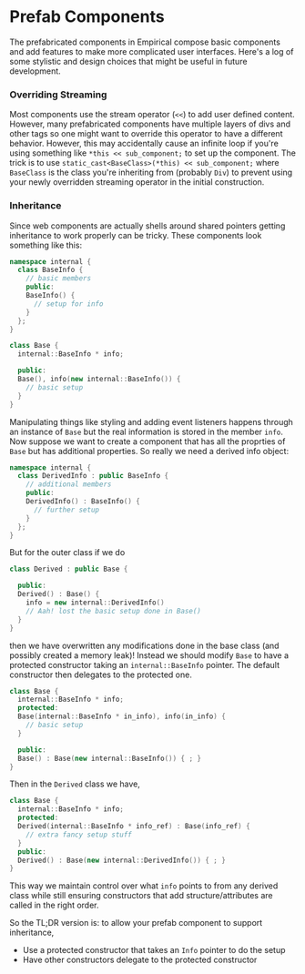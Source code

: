 # Prefab Components

The prefabricated components in Empirical compose basic components and add features to make more complicated user interfaces.
Here's a log of some stylistic and design choices that might be useful in future development.

### Overriding Streaming

Most components use the stream operator (`<<`) to add user defined content.
However, many prefabricated components have multiple layers of divs and other tags so one might want to override this operator to have a different behavior.
However, this may accidentally cause an infinite loop if you're using something like `*this << sub_component;` to set up the component.
The trick is to use `static_cast<BaseClass>(*this) << sub_component;` where `BaseClass` is the class you're inheriting from (probably `Div`) to prevent using your newly overridden streaming operator in the initial construction.

### Inheritance

Since web components are actually shells around shared pointers getting inheritance to work properly can be tricky.
These components look something like this:

```cpp
namespace internal {
  class BaseInfo {
    // basic members
    public:
    BaseInfo() {
      // setup for info
    }
  };
}

class Base {
  internal::BaseInfo * info;

  public:
  Base(), info(new internal::BaseInfo()) {
    // basic setup
  }
}
```

Manipulating things like styling and adding event listeners happens through an instance of `Base` but the real information is stored in the member `info`.
Now suppose we want to create a component that has all the proprties of `Base` but has additional properties.
So really we need a derived info object:

```cpp
namespace internal {
  class DerivedInfo : public BaseInfo {
    // additional members
    public:
    DerivedInfo() : BaseInfo() {
      // further setup
    }
  };
}

```

But for the outer class if we do

```cpp
class Derived : public Base {

  public:
  Derived() : Base() {
    info = new internal::DerivedInfo()
    // Aah! lost the basic setup done in Base()
  }
}
```

then we have overwritten any modifications done in the base class (and possibly created a memory leak)!
Instead we should modify `Base` to have a protected constructor taking an `internal::BaseInfo` pointer.
The default constructor then delegates to the protected one.

```cpp
class Base {
  internal::BaseInfo * info;
  protected:
  Base(internal::BaseInfo * in_info), info(in_info) {
    // basic setup
  }

  public:
  Base() : Base(new internal::BaseInfo()) { ; }
}
```

Then in the `Derived` class we have,

```cpp
class Base {
  internal::BaseInfo * info;
  protected:
  Derived(internal::BaseInfo * info_ref) : Base(info_ref) {
    // extra fancy setup stuff
  }
  public:
  Derived() : Base(new internal::DerivedInfo()) { ; }
}
```
This way we maintain control over what `info` points to from any derived class while still ensuring constructors that add structure/attributes are called in the right order.

So the TL;DR version is:
to allow your prefab component to support inheritance,

* Use a protected constructor that takes an `Info` pointer to do the setup
* Have other constructors delegate to the protected constructor
